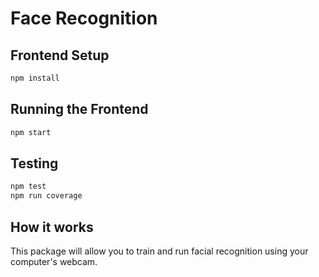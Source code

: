 # Face Recognition

## Frontend Setup
```bash
npm install
```

## Running the Frontend
```bash
npm start
```

## Testing
```bash
npm test
npm run coverage
```

## How it works
This package will allow you to train and run facial recognition using your computer's webcam.
